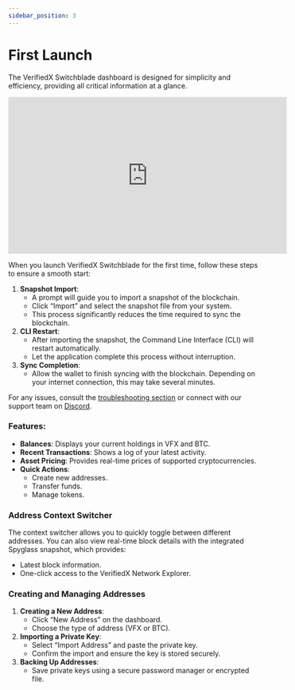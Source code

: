```yaml
---
sidebar_position: 3
---
```


# First Launch

The VerifiedX Switchblade dashboard is designed for simplicity and efficiency, providing all critical information at a glance. 

<iframe width="560" height="315" src="https://www.youtube.com/embed/Mgou91imSTg" title="YouTube video player" frameborder="0" allow="accelerometer; autoplay; clipboard-write; encrypted-media; gyroscope; picture-in-picture; web-share; fullscreen" allowfullscreen></iframe>

When you launch VerifiedX Switchblade for the first time, follow these steps to ensure a smooth start:

1. **Snapshot Import**:
   - A prompt will guide you to import a snapshot of the blockchain.
   - Click “Import” and select the snapshot file from your system.
   - This process significantly reduces the time required to sync the blockchain.
2. **CLI Restart**:
   - After importing the snapshot, the Command Line Interface (CLI) will restart automatically.
   - Let the application complete this process without interruption.
3. **Sync Completion**:
   - Allow the wallet to finish syncing with the blockchain. Depending on your internet connection, this may take several minutes.

For any issues, consult the [troubleshooting section](/gui/gui-trouble-shooting) or connect with our support team on [Discord](https://discord.gg/7cd5ebDQCj).



### Features:
- **Balances**: Displays your current holdings in VFX and BTC.
- **Recent Transactions**: Shows a log of your latest activity.
- **Asset Pricing**: Provides real-time prices of supported cryptocurrencies.
- **Quick Actions**:
  - Create new addresses.
  - Transfer funds.
  - Manage tokens.

### Address Context Switcher
The context switcher allows you to quickly toggle between different addresses. You can also view real-time block details with the integrated Spyglass snapshot, which provides:
- Latest block information.
- One-click access to the VerifiedX Network Explorer.

### Creating and Managing Addresses
1. **Creating a New Address**:
   - Click “New Address” on the dashboard.
   - Choose the type of address (VFX or BTC).
2. **Importing a Private Key**:
   - Select “Import Address” and paste the private key.
   - Confirm the import and ensure the key is stored securely.
3. **Backing Up Addresses**:
   - Save private keys using a secure password manager or encrypted file.
